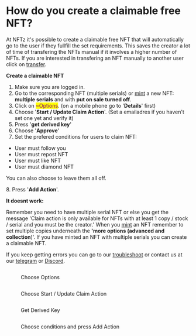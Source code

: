 # How do you create a claimable free NFT?

At NFTz it's possible to create a claimable free NFT that will automatically go to the user if they fullfill the set requirements. This saves the creator a lot of time of transfering the NFTs manual if it involves a higher number of NFTs. If you are interested in transfering an NFT manually to another user click on [transfer](how-to-transfer-an-nft.md).&#x20;



**Create a claimable NFT**&#x20;

1. Make sure you are logged in.
2. Go to the corresponding NFT (multiple serials) or [mint](how-do-you-mint-sell-an-nft.md) a new NFT: **multiple serials** and with **put on sale turned off**.
3. Click on <mark style="color:purple;">\~Options</mark>. (on a mobile phone go to '**Details**' first)
4. Choose '**Start / Update Claim Action**'. (Set a emailadres if you haven't set one yet and verify it)
5. Press '**get derived key**'
6. Choose '**Approve**'
7. Set the prefered conditions for users to claim NFT:

* User must follow you
* User must repost NFT
* User must like NFT
* User must diamond NFT

You can also choose to leave them all off.

8\. Press '**Add Action**'.



**It doesnt work:**

Remember you need to have multiple serial NFT or else you get the message 'Claim action is only available for NFTs with at least 1 copy / stock / serial and you must be the creator.'  When you [mint](how-do-you-mint-sell-an-nft.md) an NFT remember to set multiple copies underneath the **'more options (advanced and collection**)'. If you have minted an NFT with multiple serials you can create a claimable NFT.&#x20;



If you keep getting errors you can go to our [troubleshoot](../../troubleshoot/troubleshoot.md) or contact us at our [telegram](https://t.me/+qdNeX8CYB\_swZTQx) or [Discord](https://discord.gg/jQ34WMMZce).&#x20;

<figure><img src="../../.gitbook/assets/Screenshot_20221110-143056_Chrome.jpg" alt=""><figcaption><p>Choose Options</p></figcaption></figure>

<figure><img src="../../.gitbook/assets/Screenshot_20221110-142115_Chrome.jpg" alt=""><figcaption><p>Choose Start / Update Claim Action</p></figcaption></figure>

<figure><img src="../../.gitbook/assets/Screenshot_20221110-142335_Chrome.jpg" alt=""><figcaption><p>Get Derived Key</p></figcaption></figure>

<figure><img src="../../.gitbook/assets/Screenshot_20221110-142514_Chrome.jpg" alt=""><figcaption><p>Choose conditions and press Add Action</p></figcaption></figure>

<figure><img src="../../.gitbook/assets/Screenshot_20221110-142610_Chrome.jpg" alt=""><figcaption></figcaption></figure>

